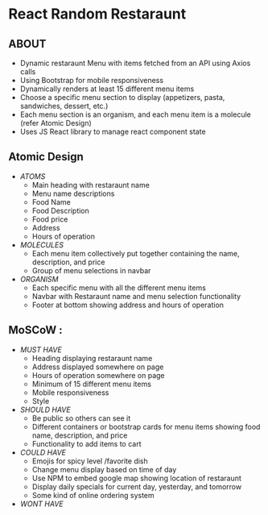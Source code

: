 # React Random Restaraunt #

## ABOUT ## 
- Dynamic restaraunt Menu with items fetched from an API using Axios calls
  <br>
- Using Bootstrap for mobile responsiveness
  <br>
- Dynamically renders at least 15 different menu items
  <br>
- Choose a specific menu section to display (appetizers, pasta, sandwiches, dessert, etc.)
  <br>
- Each menu section is an organism, and each menu item is a molecule (refer Atomic Design)
  <br>
- Uses JS React library to manage react component state

## Atomic Design 
- *ATOMS*
    - Main heading with restaraunt name
    - Menu name descriptions
    - Food Name
    - Food Description
    - Food price
    - Address
    - Hours of operation
- *MOLECULES*
    - Each menu item collectively put together containing the name, description, and price
    - Group of menu selections in navbar
- *ORGANISM*
    - Each specific menu with all the different menu items
    - Navbar with Restaraunt name and menu selection functionality
    - Footer at bottom showing address and hours of operation
 
## MoSCoW :
- *MUST HAVE*
    - Heading displaying restaraunt name
    - Address displayed somewhere on page
    - Hours of operation somewhere on page
    - Minimum of 15 different menu items
    - Mobile responsiveness
    - Style
- *SHOULD HAVE*
    - Be public so others can see it
    - Different containers or bootstrap cards for menu items showing food name, description, and price
    - Functionality to add items to cart
- *COULD HAVE*
    - Emojis for spicy level /favorite dish
    - Change menu display based on time of day
    - Use NPM to embed google map showing location of restaraunt
    - Display daily specials for current day, yesterday, and tomorrow
    - Some kind of online ordering system
- *WONT HAVE*

